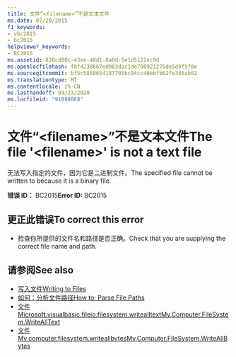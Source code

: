 ```yaml
---
title: 文件“<filename>”不是文本文件
ms.date: 07/20/2015
f1_keywords:
- vbc2015
- bc2015
helpviewer_keywords:
- BC2015
ms.assetid: 838cd00c-43ee-48d1-8a0d-5e1d5122ec9d
ms.openlocfilehash: f8f4238667ed003dac1de798921276de5d9f5f8e
ms.sourcegitcommit: bf5c5850654187705bc94cc40ebfb62fe346ab02
ms.translationtype: MT
ms.contentlocale: zh-CN
ms.lasthandoff: 09/23/2020
ms.locfileid: "91098068"
---
```

# <a name="the-file-filename-is-not-a-text-file"></a><span data-ttu-id="4a12c-102">文件“\<filename>”不是文本文件</span><span class="sxs-lookup"><span data-stu-id="4a12c-102">The file '\<filename>' is not a text file</span></span>

<span data-ttu-id="4a12c-103">无法写入指定的文件，因为它是二进制文件。</span><span class="sxs-lookup"><span data-stu-id="4a12c-103">The specified file cannot be written to because it is a binary file.</span></span>  
  
 <span data-ttu-id="4a12c-104">**错误 ID：** BC2015</span><span class="sxs-lookup"><span data-stu-id="4a12c-104">**Error ID:** BC2015</span></span>  
  
## <a name="to-correct-this-error"></a><span data-ttu-id="4a12c-105">更正此错误</span><span class="sxs-lookup"><span data-stu-id="4a12c-105">To correct this error</span></span>  
  
- <span data-ttu-id="4a12c-106">检查你所提供的文件名和路径是否正确。</span><span class="sxs-lookup"><span data-stu-id="4a12c-106">Check that you are supplying the correct file name and path.</span></span>  
  
## <a name="see-also"></a><span data-ttu-id="4a12c-107">请参阅</span><span class="sxs-lookup"><span data-stu-id="4a12c-107">See also</span></span>

- [<span data-ttu-id="4a12c-108">写入文件</span><span class="sxs-lookup"><span data-stu-id="4a12c-108">Writing to Files</span></span>](../developing-apps/programming/drives-directories-files/writing-to-files.md)
- [<span data-ttu-id="4a12c-109">如何：分析文件路径</span><span class="sxs-lookup"><span data-stu-id="4a12c-109">How to: Parse File Paths</span></span>](../developing-apps/programming/drives-directories-files/how-to-parse-file-paths.md)
- [<span data-ttu-id="4a12c-110">文件 Microsoft.visualbasic.fileio.filesystem.writealltext</span><span class="sxs-lookup"><span data-stu-id="4a12c-110">My.Computer.FileSystem.WriteAllText</span></span>](xref:Microsoft.VisualBasic.FileIO.FileSystem.WriteAllText%2A)
- [<span data-ttu-id="4a12c-111">文件 My.computer.filesystem.writeallbytes</span><span class="sxs-lookup"><span data-stu-id="4a12c-111">My.Computer.FileSystem.WriteAllBytes</span></span>](xref:Microsoft.VisualBasic.MyServices.FileSystemProxy.WriteAllBytes%2A)
